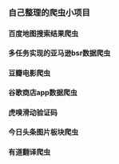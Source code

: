 ### 自己整理的爬虫小项目

#### 百度地图搜索结果爬虫

#### 多任务实现的亚马逊bsr数据爬虫

#### 豆瓣电影爬虫

#### 谷歌商店app数据爬虫

#### 虎嗅滑动验证码

#### 今日头条图片板块爬虫

#### 有道翻译爬虫
